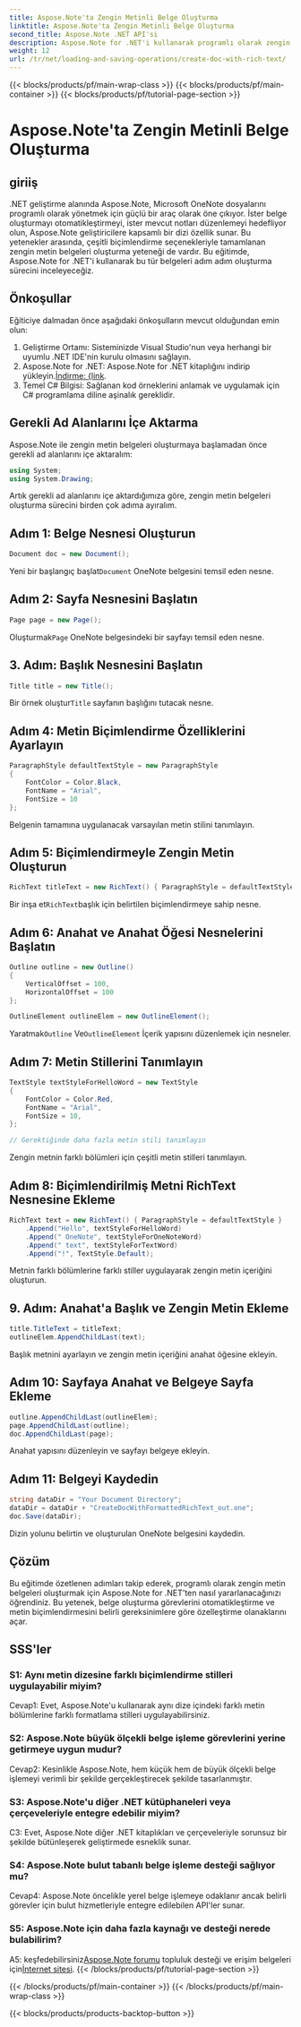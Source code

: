 ```yaml
---
title: Aspose.Note'ta Zengin Metinli Belge Oluşturma
linktitle: Aspose.Note'ta Zengin Metinli Belge Oluşturma
second_title: Aspose.Note .NET API'si
description: Aspose.Note for .NET'i kullanarak programlı olarak zengin metin belgeleri oluşturmayı öğrenin. Kod örnekleri içeren adım adım kılavuz.
weight: 12
url: /tr/net/loading-and-saving-operations/create-doc-with-rich-text/
---
```


{{< blocks/products/pf/main-wrap-class >}}
{{< blocks/products/pf/main-container >}}
{{< blocks/products/pf/tutorial-page-section >}}

# Aspose.Note'ta Zengin Metinli Belge Oluşturma

## giriiş

.NET geliştirme alanında Aspose.Note, Microsoft OneNote dosyalarını programlı olarak yönetmek için güçlü bir araç olarak öne çıkıyor. İster belge oluşturmayı otomatikleştirmeyi, ister mevcut notları düzenlemeyi hedefliyor olun, Aspose.Note geliştiricilere kapsamlı bir dizi özellik sunar. Bu yetenekler arasında, çeşitli biçimlendirme seçenekleriyle tamamlanan zengin metin belgeleri oluşturma yeteneği de vardır. Bu eğitimde, Aspose.Note for .NET'i kullanarak bu tür belgeleri adım adım oluşturma sürecini inceleyeceğiz.

## Önkoşullar

Eğiticiye dalmadan önce aşağıdaki önkoşulların mevcut olduğundan emin olun:

1. Geliştirme Ortamı: Sisteminizde Visual Studio'nun veya herhangi bir uyumlu .NET IDE'nin kurulu olmasını sağlayın.
2.  Aspose.Note for .NET: Aspose.Note for .NET kitaplığını indirip yükleyin.[İndirme: {link](https://releases.aspose.com/note/net/).
3. Temel C# Bilgisi: Sağlanan kod örneklerini anlamak ve uygulamak için C# programlama diline aşinalık gereklidir.

## Gerekli Ad Alanlarını İçe Aktarma

Aspose.Note ile zengin metin belgeleri oluşturmaya başlamadan önce gerekli ad alanlarını içe aktaralım:

```csharp
using System;
using System.Drawing;
```

Artık gerekli ad alanlarını içe aktardığımıza göre, zengin metin belgeleri oluşturma sürecini birden çok adıma ayıralım.

## Adım 1: Belge Nesnesi Oluşturun

```csharp
Document doc = new Document();
```

 Yeni bir başlangıç başlat`Document` OneNote belgesini temsil eden nesne.

## Adım 2: Sayfa Nesnesini Başlatın

```csharp
Page page = new Page();
```

 Oluşturmak`Page` OneNote belgesindeki bir sayfayı temsil eden nesne.

## 3. Adım: Başlık Nesnesini Başlatın

```csharp
Title title = new Title();
```

 Bir örnek oluştur`Title` sayfanın başlığını tutacak nesne.

## Adım 4: Metin Biçimlendirme Özelliklerini Ayarlayın

```csharp
ParagraphStyle defaultTextStyle = new ParagraphStyle
{
    FontColor = Color.Black,
    FontName = "Arial",
    FontSize = 10
};
```

Belgenin tamamına uygulanacak varsayılan metin stilini tanımlayın.

## Adım 5: Biçimlendirmeyle Zengin Metin Oluşturun

```csharp
RichText titleText = new RichText() { ParagraphStyle = defaultTextStyle }.Append("Title!");
```

 Bir inşa et`RichText`başlık için belirtilen biçimlendirmeye sahip nesne.

## Adım 6: Anahat ve Anahat Öğesi Nesnelerini Başlatın

```csharp
Outline outline = new Outline()
{
    VerticalOffset = 100,
    HorizontalOffset = 100
};

OutlineElement outlineElem = new OutlineElement();
```

 Yaratmak`Outline` Ve`OutlineElement` İçerik yapısını düzenlemek için nesneler.

## Adım 7: Metin Stillerini Tanımlayın

```csharp
TextStyle textStyleForHelloWord = new TextStyle
{
    FontColor = Color.Red,
    FontName = "Arial",
    FontSize = 10,
};

// Gerektiğinde daha fazla metin stili tanımlayın
```

Zengin metnin farklı bölümleri için çeşitli metin stilleri tanımlayın.

## Adım 8: Biçimlendirilmiş Metni RichText Nesnesine Ekleme

```csharp
RichText text = new RichText() { ParagraphStyle = defaultTextStyle }
    .Append("Hello", textStyleForHelloWord)
    .Append(" OneNote", textStyleForOneNoteWord)
    .Append(" text", textStyleForTextWord)
    .Append("!", TextStyle.Default);
```

Metnin farklı bölümlerine farklı stiller uygulayarak zengin metin içeriğini oluşturun.

## 9. Adım: Anahat'a Başlık ve Zengin Metin Ekleme

```csharp
title.TitleText = titleText;
outlineElem.AppendChildLast(text);
```

Başlık metnini ayarlayın ve zengin metin içeriğini anahat öğesine ekleyin.

## Adım 10: Sayfaya Anahat ve Belgeye Sayfa Ekleme

```csharp
outline.AppendChildLast(outlineElem);
page.AppendChildLast(outline);
doc.AppendChildLast(page);
```

Anahat yapısını düzenleyin ve sayfayı belgeye ekleyin.

## Adım 11: Belgeyi Kaydedin

```csharp
string dataDir = "Your Document Directory";
dataDir = dataDir + "CreateDocWithFormattedRichText_out.one";
doc.Save(dataDir);
```

Dizin yolunu belirtin ve oluşturulan OneNote belgesini kaydedin.

## Çözüm

Bu eğitimde özetlenen adımları takip ederek, programlı olarak zengin metin belgeleri oluşturmak için Aspose.Note for .NET'ten nasıl yararlanacağınızı öğrendiniz. Bu yetenek, belge oluşturma görevlerini otomatikleştirme ve metin biçimlendirmesini belirli gereksinimlere göre özelleştirme olanaklarını açar.

## SSS'ler

### S1: Aynı metin dizesine farklı biçimlendirme stilleri uygulayabilir miyim?

Cevap1: Evet, Aspose.Note'u kullanarak aynı dize içindeki farklı metin bölümlerine farklı formatlama stilleri uygulayabilirsiniz.

### S2: Aspose.Note büyük ölçekli belge işleme görevlerini yerine getirmeye uygun mudur?

Cevap2: Kesinlikle Aspose.Note, hem küçük hem de büyük ölçekli belge işlemeyi verimli bir şekilde gerçekleştirecek şekilde tasarlanmıştır.

### S3: Aspose.Note'u diğer .NET kütüphaneleri veya çerçeveleriyle entegre edebilir miyim?

C3: Evet, Aspose.Note diğer .NET kitaplıkları ve çerçeveleriyle sorunsuz bir şekilde bütünleşerek geliştirmede esneklik sunar.

### S4: Aspose.Note bulut tabanlı belge işleme desteği sağlıyor mu?

Cevap4: Aspose.Note öncelikle yerel belge işlemeye odaklanır ancak belirli görevler için bulut hizmetleriyle entegre edilebilen API'ler sunar.

### S5: Aspose.Note için daha fazla kaynağı ve desteği nerede bulabilirim?

 A5: keşfedebilirsiniz[Aspose.Note forumu](https://forum.aspose.com/c/note/28) topluluk desteği ve erişim belgeleri için[İnternet sitesi](https://reference.aspose.com/note/net/).
{{< /blocks/products/pf/tutorial-page-section >}}

{{< /blocks/products/pf/main-container >}}
{{< /blocks/products/pf/main-wrap-class >}}

{{< blocks/products/products-backtop-button >}}
